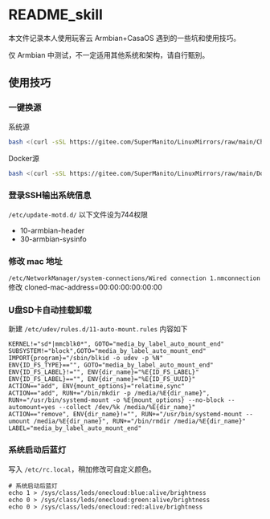 # README_skill

本文件记录本人使用玩客云 Armbian+CasaOS 遇到的一些坑和使用技巧。

仅 Armbian 中测试，不一定适用其他系统和架构，请自行甄别。

## 使用技巧

### 一键换源
系统源
```sh
bash <(curl -sSL https://gitee.com/SuperManito/LinuxMirrors/raw/main/ChangeMirrors.sh)
```
Docker源
```sh
bash <(curl -sSL https://gitee.com/SuperManito/LinuxMirrors/raw/main/DockerInstallation.sh)
```
### 登录SSH输出系统信息

`/etc/update-motd.d/` 以下文件设为744权限

- 10-armbian-header
- 30-armbian-sysinfo

### 修改 mac 地址
`/etc/NetworkManager/system-connections/Wired connection 1.nmconnection`
修改 cloned-mac-address=00:00:00:00:00:00

### U盘SD卡自动挂载卸载

新建 `/etc/udev/rules.d/11-auto-mount.rules` 内容如下

```
KERNEL!="sd*|mmcblk0*", GOTO="media_by_label_auto_mount_end"
SUBSYSTEM!="block",GOTO="media_by_label_auto_mount_end"
IMPORT{program}="/sbin/blkid -o udev -p %N"
ENV{ID_FS_TYPE}=="", GOTO="media_by_label_auto_mount_end"
ENV{ID_FS_LABEL}!="", ENV{dir_name}="%E{ID_FS_LABEL}"
ENV{ID_FS_LABEL}=="", ENV{dir_name}="%E{ID_FS_UUID}"
ACTION=="add", ENV{mount_options}="relatime,sync"
ACTION=="add", RUN+="/bin/mkdir -p /media/%E{dir_name}", RUN+="/usr/bin/systemd-mount -o %E{mount_options} --no-block --automount=yes --collect /dev/%k /media/%E{dir_name}"
ACTION=="remove", ENV{dir_name}!="", RUN+="/usr/bin/systemd-mount --umount /media/%E{dir_name}", RUN+="/bin/rmdir /media/%E{dir_name}"
LABEL="media_by_label_auto_mount_end"
```

### 系统启动后蓝灯
写入 `/etc/rc.local`，稍加修改可自定义颜色。
```
# 系统启动后蓝灯
echo 1 > /sys/class/leds/onecloud:blue:alive/brightness
echo 0 > /sys/class/leds/onecloud:green:alive/brightness
echo 0 > /sys/class/leds/onecloud:red:alive/brightness
```